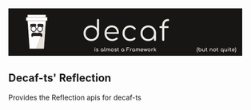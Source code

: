 ![Banner](./workdocs/assets/Banner.png)
## Decaf-ts' Reflection

Provides the Reflection apis for decaf-ts